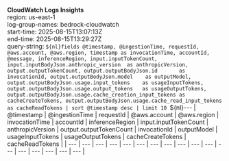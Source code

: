 ﻿**CloudWatch Logs Insights**  
region: us-east-1  
log-group-names: bedrock-cloudwatch  
start-time: 2025-08-15T13:07:13Z  
end-time: 2025-08-15T13:29:27Z  
query-string:
  `${nl}fields
  @timestamp, @ingestionTime, requestId, @aws.account, @aws.region,
  timestamp as invocationTime, accountId, @message, inferenceRegion,
  input.inputTokenCount,
  input.inputBodyJson.anthropic_version  as anthropicVersion,
  output.outputTokenCount,
  output.outputBodyJson.id       as invocationId,
  output.outputBodyJson.model    as outputModel,
  output.outputBodyJson.usage.input_tokens    as usageInputTokens,
  output.outputBodyJson.usage.output_tokens   as usageOutputTokens,
  output.outputBodyJson.usage.cache_creation_input_tokens as cacheCreateTokens,
  output.outputBodyJson.usage.cache_read_input_tokens     as cacheReadTokens
| sort @timestamp desc
| limit 10
  `${nl}---
| @timestamp | @ingestionTime | requestId | @aws.account | @aws.region | invocationTime | accountId | inferenceRegion | input.inputTokenCount | anthropicVersion | output.outputTokenCount | invocationId | outputModel | usageInputTokens | usageOutputTokens | cacheCreateTokens | cacheReadTokens |
| --- | --- | --- | --- | --- | --- | --- | --- | --- | --- | --- | --- | --- | --- | --- | --- | --- |


